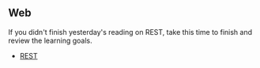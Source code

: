 ## Web

If you didn't finish yesterday's reading on REST, take this time to finish and review the learning goals.

* [REST](https://codewords.recurse.com/issues/five/what-restful-actually-means)
